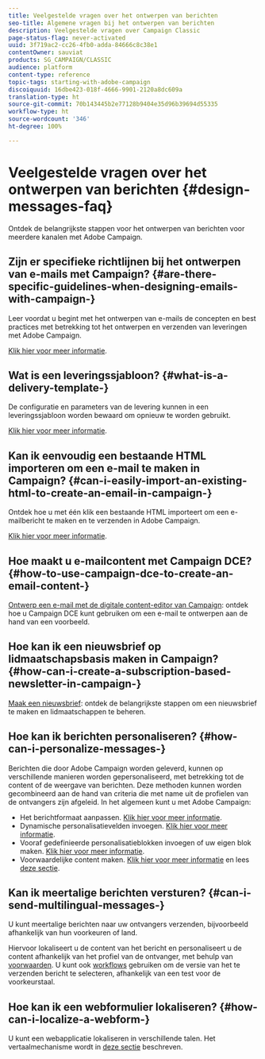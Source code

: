 ```yaml
---
title: Veelgestelde vragen over het ontwerpen van berichten
seo-title: Algemene vragen bij het ontwerpen van berichten
description: Veelgestelde vragen over Campaign Classic
page-status-flag: never-activated
uuid: 3f719ac2-cc26-4fb0-adda-84666c8c38e1
contentOwner: sauviat
products: SG_CAMPAIGN/CLASSIC
audience: platform
content-type: reference
topic-tags: starting-with-adobe-campaign
discoiquuid: 16dbe423-018f-4666-9901-2120a8dc609a
translation-type: ht
source-git-commit: 70b143445b2e77128b9404e35d96b39694d55335
workflow-type: ht
source-wordcount: '346'
ht-degree: 100%

---
```



# Veelgestelde vragen over het ontwerpen van berichten {#design-messages-faq}

Ontdek de belangrijkste stappen voor het ontwerpen van berichten voor meerdere kanalen met Adobe Campaign.

## Zijn er specifieke richtlijnen bij het ontwerpen van e-mails met Campaign? {#are-there-specific-guidelines-when-designing-emails-with-campaign-}

Leer voordat u begint met het ontwerpen van e-mails de concepten en best practices met betrekking tot het ontwerpen en verzenden van leveringen met Adobe Campaign.

[Klik hier voor meer informatie](../../delivery/using/delivery-best-practices.md).

## Wat is een leveringssjabloon? {#what-is-a-delivery-template-}

De configuratie en parameters van de levering kunnen in een leveringssjabloon worden bewaard om opnieuw te worden gebruikt.

[Klik hier voor meer informatie](../../delivery/using/about-templates.md).

## Kan ik eenvoudig een bestaande HTML importeren om een e-mail te maken in Campaign? {#can-i-easily-import-an-existing-html-to-create-an-email-in-campaign-}

Ontdek hoe u met één klik een bestaande HTML importeert om een e-mailbericht te maken en te verzenden in Adobe Campaign.

[Klik hier voor meer informatie](../../delivery/using/defining-the-email-content.md#message-content).

## Hoe maakt u e-mailcontent met Campaign DCE? {#how-to-use-campaign-dce-to-create-an-email-content-}

[Ontwerp een e-mail met de digitale content-editor van Campaign](../../web/using/use-case--creating-an-email-delivery.md): ontdek hoe u Campaign DCE kunt gebruiken om een e-mail te ontwerpen aan de hand van een voorbeeld.

## Hoe kan ik een nieuwsbrief op lidmaatschapsbasis maken in Campaign? {#how-can-i-create-a-subscription-based-newsletter-in-campaign-}

[Maak een nieuwsbrief](../../delivery/using/managing-subscriptions.md): ontdek de belangrijkste stappen om een nieuwsbrief te maken en lidmaatschappen te beheren.

## Hoe kan ik berichten personaliseren? {#how-can-i-personalize-messages-}

Berichten die door Adobe Campaign worden geleverd, kunnen op verschillende manieren worden gepersonaliseerd, met betrekking tot de content of de weergave van berichten. Deze methoden kunnen worden gecombineerd aan de hand van criteria die met name uit de profielen van de ontvangers zijn afgeleid. In het algemeen kunt u met Adobe Campaign:

* Het berichtformaat aanpassen. [Klik hier voor meer informatie](../../delivery/using/defining-the-email-content.md#message-content).
* Dynamische personalisatievelden invoegen. [Klik hier voor meer informatie](../../delivery/using/personalization-fields.md).
* Vooraf gedefinieerde personalisatieblokken invoegen of uw eigen blok maken. [Klik hier voor meer informatie](../../delivery/using/personalization-blocks.md).
* Voorwaardelijke content maken. [Klik hier voor meer informatie](../../delivery/using/conditional-content.md) en lees [deze sectie](../../delivery/using/conditional-content.md).

## Kan ik meertalige berichten versturen? {#can-i-send-multilingual-messages-}

U kunt meertalige berichten naar uw ontvangers verzenden, bijvoorbeeld afhankelijk van hun voorkeuren of land.

Hiervoor lokaliseert u de content van het bericht en personaliseert u de content afhankelijk van het profiel van de ontvanger, met behulp van [voorwaarden](../../delivery/using/conditional-content.md). U kunt ook [workflows](../../workflow/using/split.md) gebruiken om de versie van het te verzenden bericht te selecteren, afhankelijk van een test voor de voorkeurstaal.

## Hoe kan ik een webformulier lokaliseren? {#how-can-i-localize-a-webform-}

U kunt een webapplicatie lokaliseren in verschillende talen. Het vertaalmechanisme wordt in [deze sectie](../../web/using/translating-a-web-form.md) beschreven.
